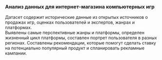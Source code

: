### Анализ данных для интернет-магазина компьютерных игр

Датасет содержит исторические данные  из открытых источников  о продажах игр, оценках пользователей и экспертов, жанрах и платформах.  
Выявлены самые перспективные жанры и платформы, определен жизненный цикл платформы, составлен портрет пользователя в разных регионах. 
Составлены рекомендации, которые помогут сделать ставку на потенциально популярный продукт и спланировать рекламные кампании.





